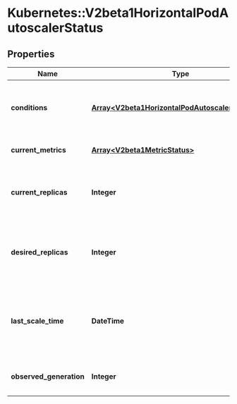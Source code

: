 # Kubernetes::V2beta1HorizontalPodAutoscalerStatus

## Properties
Name | Type | Description | Notes
------------ | ------------- | ------------- | -------------
**conditions** | [**Array&lt;V2beta1HorizontalPodAutoscalerCondition&gt;**](V2beta1HorizontalPodAutoscalerCondition.md) | conditions is the set of conditions required for this autoscaler to scale its target, and indicates whether or not those conditions are met. | 
**current_metrics** | [**Array&lt;V2beta1MetricStatus&gt;**](V2beta1MetricStatus.md) | currentMetrics is the last read state of the metrics used by this autoscaler. | 
**current_replicas** | **Integer** | currentReplicas is current number of replicas of pods managed by this autoscaler, as last seen by the autoscaler. | 
**desired_replicas** | **Integer** | desiredReplicas is the desired number of replicas of pods managed by this autoscaler, as last calculated by the autoscaler. | 
**last_scale_time** | **DateTime** | lastScaleTime is the last time the HorizontalPodAutoscaler scaled the number of pods, used by the autoscaler to control how often the number of pods is changed. | [optional] 
**observed_generation** | **Integer** | observedGeneration is the most recent generation observed by this autoscaler. | [optional] 


